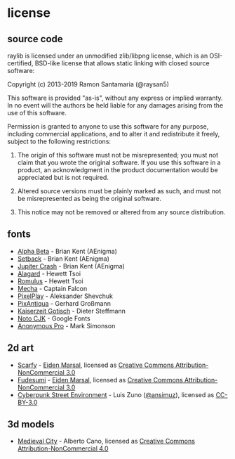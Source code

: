 license
=======

source code
-----------

raylib is licensed under an unmodified zlib/libpng license, which is an OSI-certified, 
BSD-like license that allows static linking with closed source software:
	
Copyright (c) 2013-2019 Ramon Santamaria (@raysan5)

This software is provided "as-is", without any express or implied warranty. In no event 
will the authors be held liable for any damages arising from the use of this software.

Permission is granted to anyone to use this software for any purpose, including commercial 
applications, and to alter it and redistribute it freely, subject to the following restrictions:

  1. The origin of this software must not be misrepresented; you must not claim that you 
  wrote the original software. If you use this software in a product, an acknowledgment 
  in the product documentation would be appreciated but is not required.

  2. Altered source versions must be plainly marked as such, and must not be misrepresented
  as being the original software.

  3. This notice may not be removed or altered from any source distribution.

fonts
------

 * [Alpha Beta](https://www.dafont.com/es/alpha-beta.font) - Brian Kent (AEnigma)
 * [Setback](https://www.dafont.com/es/setback.font) - Brian Kent (AEnigma)
 * [Jupiter Crash](https://www.dafont.com/es/jupiter-crash.font) - Brian Kent (AEnigma)
 * [Alagard](https://www.dafont.com/es/alagard.font) - Hewett Tsoi
 * [Romulus](https://www.dafont.com/es/romulus.font) - Hewett Tsoi
 * [Mecha](https://www.dafont.com/es/mecha-cf.font) - Captain Falcon
 * [PixelPlay](https://www.dafont.com/es/pixelplay.font) - Aleksander Shevchuk
 * [PixAntiqua](https://www.dafont.com/es/pixantiqua.font) - Gerhard Großmann
 * [Kaiserzeit Gotisch](https://www.dafont.com/es/kaiserzeit-gotisch.font) - Dieter Steffmann
 * [Noto CJK](https://www.google.com/get/noto/help/cjk/) - Google Fonts
 * [Anonymous Pro](https://fonts.google.com/specimen/Anonymous+Pro) - Mark Simonson
 
2d art
------

 * [Scarfy](https://github.com/raysan5/raylib/blob/master/examples/textures/resources/scarfy.png) - [Eiden Marsal](https://www.artstation.com/artist/marshall_z), licensed as [Creative Commons Attribution-NonCommercial 3.0](https://creativecommons.org/licenses/by-nc/3.0/legalcode)
 * [Fudesumi](https://github.com/raysan5/raylib/blob/master/examples/textures/resources/fudesumi.png) - [Eiden Marsal](https://www.artstation.com/artist/marshall_z), licensed as [Creative Commons Attribution-NonCommercial 3.0](https://creativecommons.org/licenses/by-nc/3.0/legalcode)
 * [Cyberpunk Street Environment](https://ansimuz.itch.io/cyberpunk-street-environment) - Luis Zuno ([@ansimuz](https://twitter.com/ansimuz)), licensed as [CC-BY-3.0](http://creativecommons.org/licenses/by/3.0/)

3d models
---------

 * [Medieval City](https://github.com/raysan5/raylib/tree/master/examples/models/resources/models) - Alberto Cano, licensed as [Creative Commons Attribution-NonCommercial 4.0](https://creativecommons.org/licenses/by-nc/4.0/legalcode)